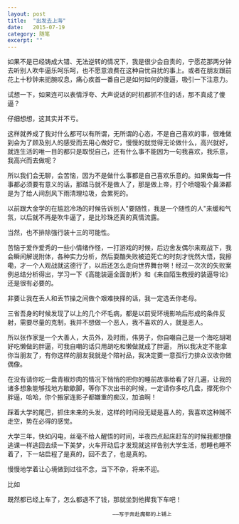 ```yaml
---
layout: post
title:  "出发去上海"
date:   2015-07-19
category: 随笔
excerpt: ""
---
```


如果不是已经铸成大错、无法逆转的情况下，我是很少会自责的，宁愿花那两分钟去听别人吹牛逼乐呵乐呵，也不愿意浪费在这种自忧自扰的事上。或者在朋友跟前花上十秒钟来扼腕叹息，痛心疾首一番自己是如何如何的傻逼，吸引一下注意力。

试想一下，如果连可以表情浮夸、大声说话的时机都抓不住的话，那不真成了傻逼？

仔细想想，这其实并不亏。

这样就养成了我对什么都可以有所谓，无所谓的心态，不是自己喜欢的事，很难做到会为了顾及别人的感受而去用心做好它，慢慢的就觉得无论做什么，高兴就好，就连生活的唯一目的都只是取悦自己，还有什么事不能因为一句我喜欢，我乐意，我高兴而去做呢？

所以我们会无聊，会苦恼，因为不是做什么事都是自己喜欢乐意的。如果做每一件事都必须要有意义的话，那踏马就不是做人了，那是做上帝，打个喷嚏吸个鼻涕都是为了给人间刮风下雨清理垃圾，会累死的。

以前跟大金学的在尴尬冷场的时候告诉别人"要随性，我是一个随性的人"来缓和气氛，以后就不再是吹牛逼了，是比珍珠还真的真情流露。

当然，也不排除强行装十三的可能性。

苦恼于爱作爱秀的一些小情绪作怪，一打游戏的时候，后边舍友偶尔来观战下，我会瞬间解说附体，各种实力分析，然后耍酷失败被迫死亡的时刻才恍然大悟，我擦嘞，才一个人观战就这德行了，以后还怎么走向世界舞台啊！经过一次次的失败案例总结分析得出，学习一下《高能装逼全面剖析》和《来自陌生教授的装逼导论》还是很有必要的。

非要让我在丢人和丢节操之间做个艰难抉择的话，我一定选丢你老母。

三省吾身的时候发现了以上的几个坏毛病，都是以前受环境影响后形成的条件反射，需要尽量的克制，我并不想做一个恶人，我不喜欢的人，就是恶人。

所以张作家是一个大善人，大员外，及时雨，伟男子，你自嘲自己是一个海吃胡喝好吃懒做的胖逼，可我自嘲的话只用胡吃和懒做就成了胖逼，
所以我决定不能拿你当朋友了，有你这样的朋友我就是个陪衬品，我决定要一意孤行力排众议收你做偶像。

在没有请你吃一盘青椒炒肉的情况下悄悄的把你的睡前故事给看了好几遍，让我的诸多想象能够找地方歇歇脚，等你下次出书的时候，一定请你多吃几盘，撑死你个胖逼，哈哈，你个搬家连影子都嫌重的痴汉，加油啊！

踩着大学的尾巴，抓住未来的头发，这样的时间段无疑是喜人的，我喜欢这种贼不走空，势在必得的感觉。

大学三年，快如闪电，丝毫不给人醒悟的时间，半夜四点起床赶车的时候我都想像逃课一样逃回去续一下美梦，火车开动后才发现就这样告别大学生活，想睡也睡不着了，下一站启程了是真的，回不去了，也是真的。

慢慢地学着让心境做到过往不念，当下不杂，将来不迎。

比如

既然都已经上车了，怎么都退不了钱，那就坐到他撵我下车吧！
                                       
                                     ——写于奔赴魔都的上铺上
